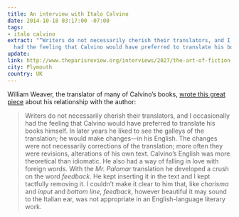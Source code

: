 ```yaml
---
title: An interview with Italo Calvino
date: 2014-10-18 03:17:00 -07:00
tags:
- italo calvino
extract: "“Writers do not necessarily cherish their translators, and I occasionally
  had the feeling that Calvino would have preferred to translate his books himself...”"
update:
link: http://www.theparisreview.org/interviews/2027/the-art-of-fiction-no-130-italo-calvino
city: Plymouth
country: UK
---
```


William Weaver, the translator of many of Calvino’s books, [wrote this great piece](http://www.theparisreview.org/interviews/2027/the-art-of-fiction-no-130-italo-calvino) about his relationship with the author:

> Writers do not necessarily cherish their translators, and I occasionally had the feeling that Calvino would have preferred to translate his books himself. In later years he liked to see the galleys of the translation; he would make changes—in his English. The changes were not necessarily corrections of the translation; more often they were revisions, alterations of his own text. Calvino’s English was more theoretical than idiomatic. He also had a way of falling in love with foreign words. With the *Mr. Palomar* translation he developed a crush on the word *feedback*. He kept inserting it in the text and I kept tactfully removing it. I couldn’t make it clear to him that, like *charisma* and *input* and *bottom line*, *feedback*, however beautiful it may sound to the Italian ear, was not appropriate in an English-language literary work.
